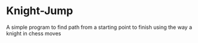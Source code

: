# Knight-Jump
A simple program to find path from a starting point to finish using the way a knight in chess moves
